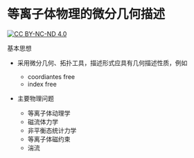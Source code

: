 # 等离子体物理的微分几何描述
[![CC BY-NC-ND 4.0](https://i.creativecommons.org/l/by-nc-nd/4.0/80x15.png)](http://creativecommons.org/licenses/by-nc-nd/4.0/)

基本思想

- 采用微分几何、拓扑工具，描述形式应具有几何描述性质，例如
  - coordiantes free
  - index free

- 主要物理问题
  - 等离子体动理学
  - 磁流体力学
  - 非平衡态统计力学
  - 等离子体磁约束
  - 湍流


